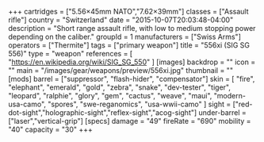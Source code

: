 +++
cartridges = ["5.56×45mm NATO","7.62×39mm"]
classes = ["Assault rifle"]
country = "Switzerland"
date = "2015-10-07T20:03:48-04:00"
description = "Short range assault rifle, with low to medium stopping power depending on the caliber."
groupId = 1
manufacturers = ["Swiss Arms"]
operators = ["Thermite"]
tags = ["primary weapon"]
title = "556xi (SIG SG 556)"
type = "weapon"
references = [
  "https://en.wikipedia.org/wiki/SIG_SG_550"
]
[images]
  backdrop = ""
  icon = ""
  main = "/images/gear/weapons/preview/556xi.jpg"
  thumbnail = ""
[mods]
  barrel = ["suppressor", "flash-hider", "compensator"]
  skin = [
    "fire",
    "elephant",
    "emerald",
    "gold",
    "zebra",
    "snake",
    "dev-tester",
    "tiger",
    "leopard",
    "ralphie",
    "glory",
    "gem",
    "cactus",
    "weave",
    "maui",
    "modern-usa-camo",
    "spores",
    "swe-reganomics",
    "usa-wwii-camo"
  ]
  sight = ["red-dot-sight","holographic-sight","reflex-sight","acog-sight"]
  under-barrel = ["laser","vertical-grip"]
[specs]
  damage = "49"
  fireRate = "690"
  mobility = "40"
  capacity = "30"
+++
